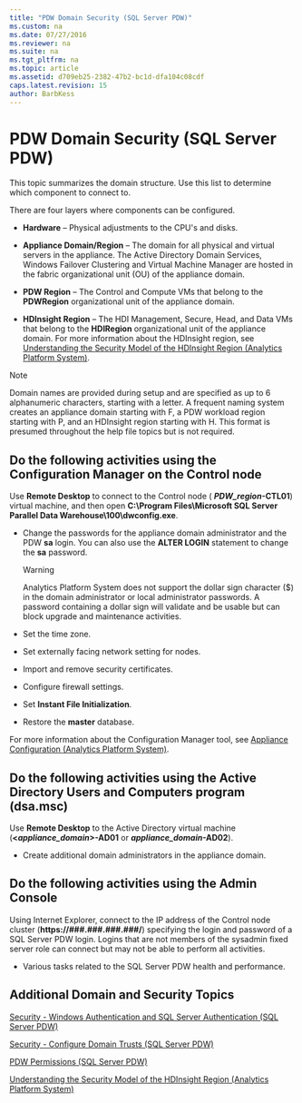 ```yaml
---
title: "PDW Domain Security (SQL Server PDW)"
ms.custom: na
ms.date: 07/27/2016
ms.reviewer: na
ms.suite: na
ms.tgt_pltfrm: na
ms.topic: article
ms.assetid: d709eb25-2382-47b2-bc1d-dfa104c08cdf
caps.latest.revision: 15
author: BarbKess
---
```

# PDW Domain Security (SQL Server PDW)
This topic summarizes the domain structure. Use this list to determine which component to connect to.  
  
There are four layers where components can be configured.  
  
-   **Hardware** – Physical adjustments to the CPU's and disks.  
  
-   **Appliance Domain/Region** – The domain for all physical and virtual servers in the appliance. The Active Directory Domain Services, Windows Failover Clustering and Virtual Machine Manager are hosted in the fabric organizational unit (OU) of the appliance domain.  
  
-   **PDW Region** – The Control and Compute VMs that belong to the **PDWRegion** organizational unit of the appliance domain.  
  
-   **HDInsight Region** – The HDI Management, Secure, Head, and Data VMs that belong to the **HDIRegion** organizational unit of the appliance domain. For more information about the HDInsight region, see [Understanding the Security Model of the HDInsight Region &#40;Analytics Platform System&#41;](../hdinsight/understanding-the-security-model-of-the-hdinsight-region-analytics-platform-system.md).  
  
> [!NOTE]  
> Domain names are provided during setup and are specified as up to 6 alphanumeric characters, starting with a letter. A frequent naming system creates an appliance domain starting with F, a PDW workload region starting with P, and an HDInsight region starting with H. This format is presumed throughout the help file topics but is not required.  
  
## Do the following activities using the Configuration Manager on the Control node  
Use **Remote Desktop** to connect to the Control node ( ***PDW_region*-CTL01**) virtual machine, and then open **C:\Program Files\Microsoft SQL Server Parallel Data Warehouse\100\dwconfig.exe**.  
  
-   Change the passwords for the appliance domain administrator and the PDW **sa** login. You can also use the **ALTER LOGIN** statement to change the **sa** password.  
  
    > [!WARNING]  
    > Analytics Platform System does not support the dollar sign character ($) in the domain administrator or local administrator passwords. A password containing a dollar sign will validate and be usable but can block upgrade and maintenance activities.  
  
-   Set the time zone.  
  
-   Set externally facing network setting for nodes.  
  
-   Import and remove security certificates.  
  
-   Configure firewall settings.  
  
-   Set **Instant File Initialization**.  
  
-   Restore the **master** database.  
  
For more information about the Configuration Manager tool, see [Appliance Configuration &#40;Analytics Platform System&#41;](../management/appliance-configuration-analytics-platform-system.md).  
  
## Do the following activities using the Active Directory Users and Computers program (dsa.msc)  
Use **Remote Desktop** to the Active Directory virtual machine (**<*appliance_domain*>-AD01** or ***appliance_domain*-AD02**).  
  
-   Create additional domain administrators in the appliance domain.  
  
## Do the following activities using the Admin Console  
Using Internet Explorer, connect to the IP address of the Control node cluster (**https://###.###.###.###/**) specifying the login and password of a SQL Server PDW login. Logins that are not members of the sysadmin fixed server role can connect but may not be able to perform all activities.  
  
-   Various tasks related to the SQL Server PDW health and performance.  
  
## Additional Domain and Security Topics  
[Security - Windows Authentication and SQL Server Authentication &#40;SQL Server PDW&#41;](../sqlpdw/security-windows-authentication-and-sql-server-authentication-sql-server-pdw.md)  
  
[Security - Configure Domain Trusts &#40;SQL Server PDW&#41;](../sqlpdw/security-configure-domain-trusts-sql-server-pdw.md)  
  
[PDW Permissions &#40;SQL Server PDW&#41;](../sqlpdw/pdw-permissions-sql-server-pdw.md)  
  
[Understanding the Security Model of the HDInsight Region &#40;Analytics Platform System&#41;](../hdinsight/understanding-the-security-model-of-the-hdinsight-region-analytics-platform-system.md)  
  
